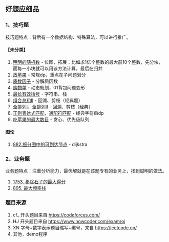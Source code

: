 
## 好题应细品

### 1、技巧题

技巧题特点：背后有一个数据结构、特殊算法，可以进行推广。

#### 【未分类】

1. [明明的随机数](https://www.nowcoder.com/practice/3245215fffb84b7b81285493eae92ff0) - 位图，拓展：比如求1亿个整数的最大前10个整数，先分块，而每一小块就可以用该方法计算，最后在归并
2. [放苹果](https://www.nowcoder.com/practice/bfd8234bb5e84be0b493656e390bdebf) - 常规dp，重点在子问题划分
3. [质数因子](https://www.nowcoder.com/practice/196534628ca6490ebce2e336b47b3607) - 分解质因数
4. [购物单](https://www.nowcoder.com/practice/f9c6f980eeec43ef85be20755ddbeaf4) - 动态规划，01背包问题变形
5. [最长有效括号](https://leetcode.cn/problems/longest-valid-parentheses/) - 字符串、栈
6. [组合总和II](https://leetcode.cn/problems/combination-sum-ii/) - 回溯、剪枝（经典题）
7. [全排列I](https://leetcode.cn/problems/permutations/)，[全排列II](https://leetcode.cn/problems/permutations-ii/) - 回溯、剪枝（经典）
8. [正则表达式匹配](https://leetcode.cn/problems/regular-expression-matching/)，[通配符匹配](https://leetcode.cn/problems/wildcard-matching/comments/) - 经典字符串dp
9. [吃苹果的最大数目](https://leetcode.cn/problems/maximum-number-of-eaten-apples/) - 贪心、优先级队列

#### 图论

1. [882.细分图中的可到达节点](https://leetcode.cn/problems/reachable-nodes-in-subdivided-graph/) - dijkstra

### 2、业务题

业务题特点：注重分析能力，最优解就是在该题专有的业务上，找到聪明的做法。

1. [1753. 移除石子的最大得分](https://leetcode.cn/problems/maximum-score-from-removing-stones/)
2. [895. 最大频率栈](https://leetcode.cn/problems/maximum-frequency-stack/)

### 题目来源

1. cf_ 开头题目来自 https://codeforces.com/
2. HJ 开头题目来自 https://www.nowcoder.com/exam/oj
3. XN 字母+数字表示题目缩写+编号，来自 https://leetcode.cn/
4. 其他，demo程序


